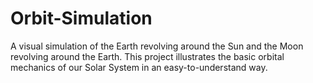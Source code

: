 # Orbit-Simulation
A visual simulation of the Earth revolving around the Sun and the Moon revolving around the Earth. This project illustrates the basic orbital mechanics of our Solar System in an easy-to-understand way.

